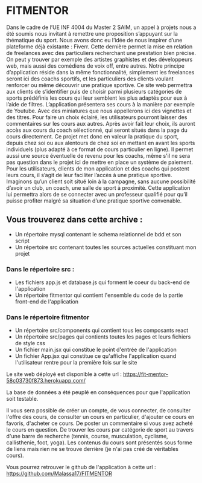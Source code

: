 # FITMENTOR
Dans le cadre de l’UE INF 4004 du Master 2 SAIM, un appel à projets nous a été soumis nous
invitant à remettre une proposition s’appuyant sur la thématique du sport.
Nous avons donc eu l’idée de nous inspirer d’une plateforme déjà existante : Fiverr. Cette
dernière permet la mise en relation de freelances avec des particuliers recherchant une
prestation bien précise. On peut y trouver par exemple des artistes graphistes et des
développeurs web, mais aussi des comédiens de voix off, entre autres. Notre principe
d’application réside dans la même fonctionnalité, simplement les freelances seront ici des coachs
sportifs, et les particuliers des clients voulant renforcer ou même découvrir une pratique sportive.
Ce site web permettra aux clients de s’identifier puis de choisir parmi
plusieurs catégories de sports prédéfinis les cours qui leur semblent les plus
adaptés pour eux à l’aide de filtres. L’application présentera ses cours à la manière par exemple
de Youtube. Avec des miniatures que nous appellerons ici des vignettes et des titres. Pour faire
un choix éclairé, les utilisateurs pourront laisser des commentaires sur les cours aux autres.
Après avoir fait leur choix, ils auront accès aux cours du coach sélectionné, qui seront situés dans
la page du cours directement.
Ce projet met donc en valeur la pratique du sport, depuis chez soi ou aux alentours de chez soi
en mettant en avant les sports individuels (plus adapté à ce format de cours particulier en ligne). Il
permet aussi une source éventuelle de revenu pour les coachs, même s'il ne sera pas question dans le projet ici de mettre en place un système de
paiement. Pour les utilisateurs, clients de mon application et des coachs qui postent leurs cours, il
s’agit de leur faciliter l’accès à une pratique sportive. Imaginons qu’un client soit situé loin à la
campagne, sans aucune possibilité d’avoir un club, un coach, une salle de sport à proximité.
Cette application lui permettra alors de se connecter avec un professeur qualifié pour qu’il puisse
profiter malgré sa situation d’une pratique sportive convenable.

## Vous trouverez dans cette archive :
- Un répertoire mysql contenant le schema relationnel de bdd et son script
- Un répertoire src contenant toutes les sources actuelles constituant mon projet

### Dans le répertoire src : 
- Les fichiers app.js et database.js qui forment le coeur du back-end de l'application
- Un répertoire fitmentor qui contient l'ensemble du code de la partie front-end de l'application

### Dans le répertoire fitmentor
- Un répertoire src/components qui contient tous les composants react
- Un répertoire src/pages qui contients toutes les pages et leurs fichiers de style css
- Un fichier main.jsx qui constitue le point d'entrée de l'application
- Un fichier App.jsx qui constitue ce qu'affiche l'application quand l'utilisateur rentre pour la première fois sur le site

Le site web déployé est disponible à cette url : https://fit-mentor-58c03730f873.herokuapp.com/

La base de données a été peuplé en conséquences pour que l'application soit testable.

Il vous sera possible de créer un compte, de vous connecter, de consulter l'offre des cours, de consulter un cours en particulier, d'ajouter ce cours en favoris, d'acheter ce cours.
De poster un commentaire si vous avez acheté le cours en question. De trouver les cours par catégorie de sport au travers d'une barre de recherche (tennis, course, musculation, cyclisme, callisthenie, foot, yoga).
Les contenus du cours sont présentés sous forme de liens mais rien ne se trouve derrière (je n'ai pas créé de véritables cours). 

Vous pourrez retrouver le github de l'application à cette url : https://github.com/Malassa17/FITMENTOR
